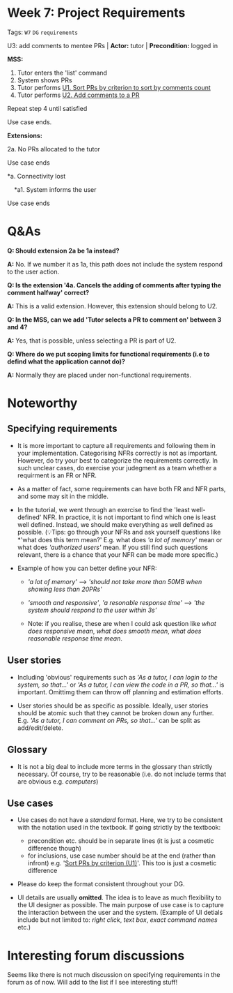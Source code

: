 # Week 7: Project Requirements 

Tags: `W7` `DG` `requirements`

U3: add comments to mentee PRs | **Actor:** tutor | **Precondition:** logged in

**MSS:**
1. Tutor enters the 'list' command 
2. System shows PRs
3. Tutor performs <ins>U1. Sort PRs by criterion to sort by comments count</ins>
4. Tutor performs <ins>U2. Add comments to a PR</ins>

Repeat step 4 until satisfied

Use case ends.

**Extensions:**

2a. No PRs allocated to the tutor

Use case ends

*a. Connectivity lost

&nbsp;&nbsp;&nbsp;&nbsp;*a1. System informs the user

Use case ends

# Q&As

**Q: Should extension 2a be 1a instead?**

**A:** No. If we number it as 1a, this path does not include the system respond to the user action.

**Q: Is the extension '4a. Cancels the adding of comments after typing the comment halfway' correct?**

**A:** This is a valid extension. However, this extension should belong to U2.

**Q: In the MSS, can we add 'Tutor selects a PR to comment on' between 3 and 4?**

**A:** Yes, that is possible, unless selecting a PR is part of U2.

**Q: Where do we put scoping limits for functional requirements (i.e to defind what the application cannot do)?**

**A:** Normally they are placed under non-functional requirements.

# Noteworthy

## Specifying requirements

- It is more important to capture all requirements and following them in your implementation. Categorising NFRs correctly is not as important. However, do try your best to categorize the requirements correctly. In such unclear cases, do exercise your judegment as a team whether a requirment is an FR or NFR.

- As a matter of fact, some requirements can have both FR and NFR parts, and some may sit in the middle.

- In the tutorial, we went through an exercise to find the 'least well-defined' NFR. In practice, it is not important to find which one is least well defined. Instead, we should make everything as well defined as possible. (💡Tips: go through your NFRs and ask yourself questions like *'what does this term mean?' E.g. what does *'a lot of memory'* mean or what does *'authorized users'* mean. If you still find such questions relevant, there is a chance that your NFR can be made more specific.)

- Example of how you can better define your NFR:    
    - *'a lot of memory'* --> *'should not take more than 50MB when showing less than 20PRs'*

    - *'smooth and responsive'*, *'a resonable response time'* --> *'the system should respond to the user within 3s'*

    - Note: if you realise, these are when I could ask question like *what does responsive mean*, *what does smooth mean*, *what does reasonable response time mean*.


## User stories

- Including 'obvious' requirements such as *'As a tutor, I can login to the system, so that...'* or *'As a tutor, I can view the code in a PR, so that...'* is important. Omittimg them can throw off planning and estimation efforts.

- User stories should be as specific as possible. Ideally, user stories should be atomic such that they cannot be broken down any further. E.g. *'As a tutor, I can comment on PRs, so that...'* can be split as add/edit/delete.

## Glossary

- It is not a big deal to include more terms in the glossary than strictly necessary. Of course, try to be reasonable (i.e. do not include terms that are obvious e.g. *computers*)

## Use cases

- Use cases do not have a *standard* format. Here, we try to be consistent with the notation used in the textbook. If going strictly by the textbook:
    - precondition etc. should be in separate lines (it is just a cosmetic difference though)
    - for inclusions, use case number should be at the end (rather than infront) e.g. '<ins>Sort PRs by criterion (U1)</ins>'. This too is just a cosmetic difference

- Please do keep the format consistent throughout your DG.

- UI details are usually **omitted**. The idea is to leave as much flexibility to the UI designer as possible. The main purpose of use case is to capture the interaction between the user and the system. (Example of UI detials include but not limited to: *right click*, *text box*, *exact command names* etc.)

# Interesting forum discussions
Seems like there is not much discussion on specifying requirements in the forum as of now. Will add to the list if I see interesting stuff!